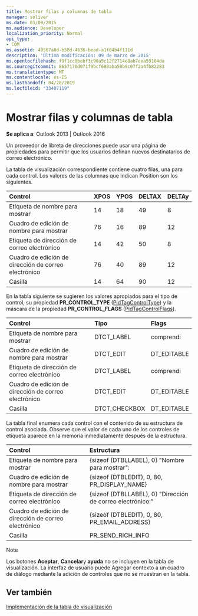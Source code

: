 ```yaml
---
title: Mostrar filas y columnas de tabla
manager: soliver
ms.date: 03/09/2015
ms.audience: Developer
localization_priority: Normal
api_type:
- COM
ms.assetid: 49567a8d-b58d-4636-bead-a1f84b4f111d
description: 'Última modificación: 09 de marzo de 2015'
ms.openlocfilehash: f9f1cc0bebf3c90a5c12f2714e8ab7eea59104da
ms.sourcegitcommit: 8657170d071f9bcf680aba50b9c07f2a4fb82283
ms.translationtype: MT
ms.contentlocale: es-ES
ms.lasthandoff: 04/28/2019
ms.locfileid: "33407119"
---
```

# <a name="displaying-table-rows-and-columns"></a>Mostrar filas y columnas de tabla

  
  
**Se aplica a**: Outlook 2013 | Outlook 2016 
  
 Un proveedor de libreta de direcciones puede usar una página de propiedades para permitir que los usuarios definan nuevos destinatarios de correo electrónico. 
  
La tabla de visualización correspondiente contiene cuatro filas, una para cada control. Los valores de las columnas que indican Position son los siguientes.
  
|**Control**|**XPOS**|**YPOS**|**DELTAX**|**DELTAy**|
|:-----|:-----|:-----|:-----|:-----|
|Etiqueta de nombre para mostrar  <br/> |14   <br/> |18   <br/> |49  <br/> |8   <br/> |
|Cuadro de edición de nombre para mostrar  <br/> |76  <br/> |16   <br/> |89  <br/> |12  <br/> |
|Etiqueta de dirección de correo electrónico  <br/> |14   <br/> |42  <br/> |50  <br/> |8   <br/> |
|Cuadro de edición de dirección de correo electrónico  <br/> |76  <br/> |40  <br/> |89  <br/> |12  <br/> |
|Casilla  <br/> |14   <br/> |64  <br/> |90  <br/> |12  <br/> |
   
En la tabla siguiente se sugieren los valores apropiados para el tipo de control, su propiedad **PR_CONTROL_TYPE** ([PidTagControlType](pidtagcontroltype-canonical-property.md)) y la máscara de la propiedad **PR_CONTROL_FLAGS** ([PidTagControlFlags](pidtagcontrolflags-canonical-property.md)).
  
|**Control**|**Tipo**|**Flags**|
|:-----|:-----|:-----|
|Etiqueta de nombre para mostrar  <br/> |DTCT_LABEL  <br/> |comprendi  <br/> |
|Cuadro de edición de nombre para mostrar  <br/> |DTCT_EDIT  <br/> |DT_EDITABLE | DT_REQUIRED  <br/> |
|Etiqueta de dirección de correo electrónico  <br/> |DTCT_LABEL  <br/> |comprendi  <br/> |
|Cuadro de edición de dirección de correo electrónico  <br/> |DTCT_EDIT  <br/> |DT_EDITABLE | DT_REQUIRED  <br/> |
|Casilla  <br/> |DTCT_CHECKBOX  <br/> |DT_EDITABLE  <br/> |
   
La tabla final enumera cada control con el contenido de su estructura de control asociada. Observe que el valor de cada uno de los controles de etiqueta aparece en la memoria inmediatamente después de la estructura.
  
|**Control**|**Estructura**|
|:-----|:-----|
|Etiqueta de nombre para mostrar  <br/> |{sizeof (DTBLLABEL), 0} "Nombre para mostrar":  <br/> |
|Cuadro de edición de nombre para mostrar  <br/> |{sizeof (DTBLEDIT), 0, 80, PR_DISPLAY_NAME}  <br/> |
|Etiqueta de dirección de correo electrónico  <br/> |{sizeof (DTBLLABEL), 0} "Dirección de correo electrónico:"  <br/> |
|Cuadro de edición de dirección de correo electrónico  <br/> |{sizeof (DTBLEDIT), 0, 80, PR_EMAIL_ADDRESS}  <br/> |
|Casilla  <br/> |PR_SEND_RICH_INFO  <br/> |
   
> [!NOTE]
> Los botones **Aceptar**, **Cancelar**y **ayuda** no se incluyen en la tabla de visualización. La interfaz de usuario puede Agregar contexto a un cuadro de diálogo mediante la adición de controles que no se muestran en la tabla. 
  
## <a name="see-also"></a>Ver también



[Implementación de la tabla de visualización](display-table-implementation.md)

